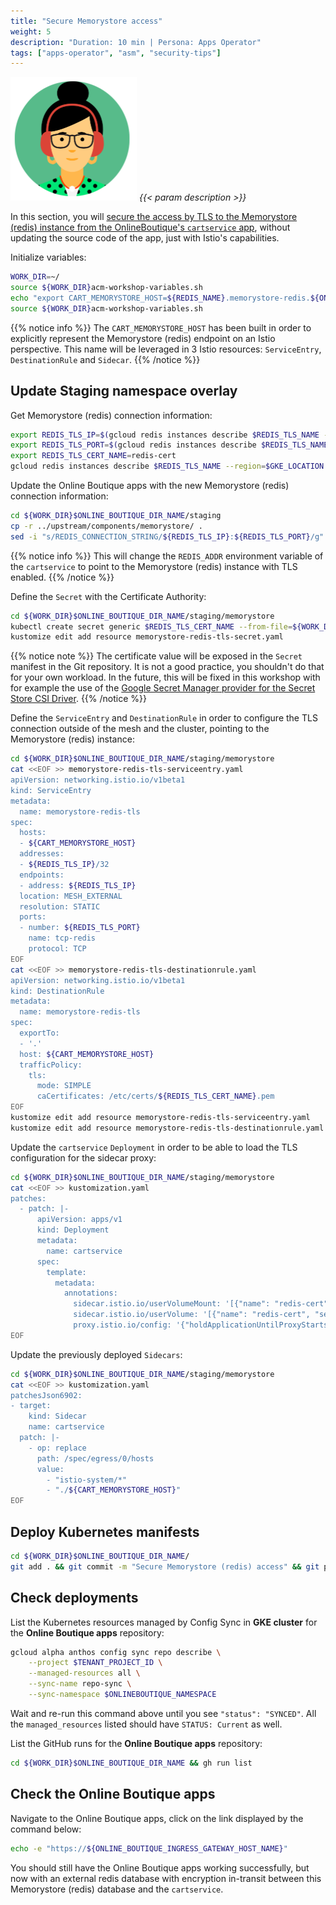 ```yaml
---
title: "Secure Memorystore access"
weight: 5
description: "Duration: 10 min | Persona: Apps Operator"
tags: ["apps-operator", "asm", "security-tips"]
---
```

![Apps Operator](/images/apps-operator.png)
_{{< param description >}}_

In this section, you will [secure the access by TLS to the Memorystore (redis) instance from the OnlineBoutique's `cartservice` app](https://medium.com/google-cloud/64b71969318d), without updating the source code of the app, just with Istio's capabilities.

Initialize variables:
```Bash
WORK_DIR=~/
source ${WORK_DIR}acm-workshop-variables.sh
echo "export CART_MEMORYSTORE_HOST=${REDIS_NAME}.memorystore-redis.${ONLINEBOUTIQUE_NAMESPACE}" >> ${WORK_DIR}acm-workshop-variables.sh
source ${WORK_DIR}acm-workshop-variables.sh
```
{{% notice info %}}
The `CART_MEMORYSTORE_HOST` has been built in order to explicitly represent the Memorystore (redis) endpoint on an Istio perspective. This name will be leveraged in 3 Istio resources: `ServiceEntry`, `DestinationRule` and `Sidecar`.
{{% /notice %}}

## Update Staging namespace overlay

Get Memorystore (redis) connection information:
```Bash
export REDIS_TLS_IP=$(gcloud redis instances describe $REDIS_TLS_NAME --region=$GKE_LOCATION --project=$TENANT_PROJECT_ID --format='get(host)')
export REDIS_TLS_PORT=$(gcloud redis instances describe $REDIS_TLS_NAME --region=$GKE_LOCATION --project=$TENANT_PROJECT_ID --format='get(port)')
export REDIS_TLS_CERT_NAME=redis-cert
gcloud redis instances describe $REDIS_TLS_NAME --region=$GKE_LOCATION --project=$TENANT_PROJECT_ID --format='get(serverCaCerts[0].cert)' > ${WORK_DIR}${REDIS_TLS_CERT_NAME}.pem
```

Update the Online Boutique apps with the new Memorystore (redis) connection information:
```Bash
cd ${WORK_DIR}$ONLINE_BOUTIQUE_DIR_NAME/staging
cp -r ../upstream/components/memorystore/ .
sed -i "s/REDIS_CONNECTION_STRING/${REDIS_TLS_IP}:${REDIS_TLS_PORT}/g" memorystore/kustomization.yaml
```
{{% notice info %}}
This will change the `REDIS_ADDR` environment variable of the `cartservice` to point to the Memorystore (redis) instance with TLS enabled.
{{% /notice %}}

Define the `Secret` with the Certificate Authority:
```Bash
cd ${WORK_DIR}$ONLINE_BOUTIQUE_DIR_NAME/staging/memorystore
kubectl create secret generic $REDIS_TLS_CERT_NAME --from-file=${WORK_DIR}${REDIS_TLS_CERT_NAME}.pem -n $ONLINEBOUTIQUE_NAMESPACE --dry-run=client -o yaml > memorystore-redis-tls-secret.yaml
kustomize edit add resource memorystore-redis-tls-secret.yaml
```
{{% notice note %}}
The certificate value will be exposed in the `Secret` manifest in the Git repository. It is not a good practice, you shouldn't do that for your own workload. In the future, this will be fixed in this workshop with for example the use of the [Google Secret Manager provider for the Secret Store CSI Driver](https://github.com/GoogleCloudPlatform/secrets-store-csi-driver-provider-gcp).
{{% /notice %}}

Define the `ServiceEntry` and `DestinationRule` in order to configure the TLS connection outside of the mesh and the cluster, pointing to the Memorystore (redis) instance:
```Bash
cd ${WORK_DIR}$ONLINE_BOUTIQUE_DIR_NAME/staging/memorystore
cat <<EOF >> memorystore-redis-tls-serviceentry.yaml
apiVersion: networking.istio.io/v1beta1
kind: ServiceEntry
metadata:
  name: memorystore-redis-tls
spec:
  hosts:
  - ${CART_MEMORYSTORE_HOST}
  addresses:
  - ${REDIS_TLS_IP}/32
  endpoints:
  - address: ${REDIS_TLS_IP}
  location: MESH_EXTERNAL
  resolution: STATIC
  ports:
  - number: ${REDIS_TLS_PORT}
    name: tcp-redis
    protocol: TCP
EOF
cat <<EOF >> memorystore-redis-tls-destinationrule.yaml
apiVersion: networking.istio.io/v1beta1
kind: DestinationRule
metadata:
  name: memorystore-redis-tls
spec:
  exportTo:
  - '.'
  host: ${CART_MEMORYSTORE_HOST}
  trafficPolicy:
    tls:
      mode: SIMPLE
      caCertificates: /etc/certs/${REDIS_TLS_CERT_NAME}.pem
EOF
kustomize edit add resource memorystore-redis-tls-serviceentry.yaml
kustomize edit add resource memorystore-redis-tls-destinationrule.yaml
```

Update the `cartservice` `Deployment` in order to be able to load the TLS configuration for the sidecar proxy:
```Bash
cd ${WORK_DIR}$ONLINE_BOUTIQUE_DIR_NAME/staging/memorystore
cat <<EOF >> kustomization.yaml
patches:
  - patch: |-
      apiVersion: apps/v1
      kind: Deployment
      metadata:
        name: cartservice
      spec:
        template:
          metadata:
            annotations:
              sidecar.istio.io/userVolumeMount: '[{"name": "redis-cert", "mountPath": "/etc/certs", "readonly": true}]'
              sidecar.istio.io/userVolume: '[{"name": "redis-cert", "secret": {"secretName": "redis-cert"}}]'
              proxy.istio.io/config: '{"holdApplicationUntilProxyStarts": true}'
EOF
```

Update the previously deployed `Sidecars`:
```Bash
cd ${WORK_DIR}$ONLINE_BOUTIQUE_DIR_NAME/staging/memorystore
cat <<EOF >> kustomization.yaml
patchesJson6902:
- target:
    kind: Sidecar
    name: cartservice
  patch: |-
    - op: replace
      path: /spec/egress/0/hosts
      value:
        - "istio-system/*"
        - "./${CART_MEMORYSTORE_HOST}"
EOF
```

## Deploy Kubernetes manifests

```Bash
cd ${WORK_DIR}$ONLINE_BOUTIQUE_DIR_NAME/
git add . && git commit -m "Secure Memorystore (redis) access" && git push origin main
```

## Check deployments

List the Kubernetes resources managed by Config Sync in **GKE cluster** for the **Online Boutique apps** repository:
```Bash
gcloud alpha anthos config sync repo describe \
    --project $TENANT_PROJECT_ID \
    --managed-resources all \
    --sync-name repo-sync \
    --sync-namespace $ONLINEBOUTIQUE_NAMESPACE
```
Wait and re-run this command above until you see `"status": "SYNCED"`. All the `managed_resources` listed should have `STATUS: Current` as well.

List the GitHub runs for the **Online Boutique apps** repository:
```Bash
cd ${WORK_DIR}$ONLINE_BOUTIQUE_DIR_NAME && gh run list
```

## Check the Online Boutique apps

Navigate to the Online Boutique apps, click on the link displayed by the command below:
```Bash
echo -e "https://${ONLINE_BOUTIQUE_INGRESS_GATEWAY_HOST_NAME}"
```

You should still have the Online Boutique apps working successfully, but now with an external redis database with encryption in-transit between this Memorystore (redis) database and the `cartservice`.